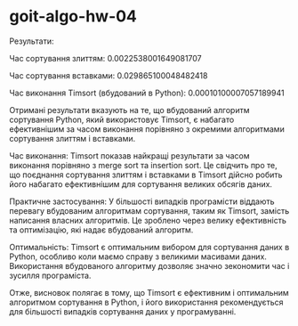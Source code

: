 # goit-algo-hw-04

Результати:

Час сортування злиттям: 0.0022538001649081707

Час сортування вставками: 0.029865100048482418

Час виконання Timsort (вбудований в Python): 0.00010100007057189941

Отримані результати вказують на те, що вбудований алгоритм сортування Python, який використовує Timsort, є набагато ефективнішим за часом виконання порівняно з окремими алгоритмами сортування злиттям і вставками.

Час виконання: Timsort показав найкращі результати за часом виконання порівняно з merge sort та insertion sort. Це свідчить про те, що поєднання сортування злиттям і вставками в Timsort дійсно робить його набагато ефективнішим для сортування великих обсягів даних.

Практичне застосування: У більшості випадків програмісти віддають перевагу вбудованим алгоритмам сортування, таким як Timsort, замість написання власних алгоритмів. Це зроблено через велику ефективність та оптимізацію, які надає вбудований алгоритм.

Оптимальність: Timsort є оптимальним вибором для сортування даних в Python, особливо коли маємо справу з великими масивами даних. Використання вбудованого алгоритму дозволяє значно зекономити час і зусилля програміста.

Отже, висновок полягає в тому, що Timsort є ефективним і оптимальним алгоритмом сортування в Python, і його використання рекомендується для більшості випадків сортування даних у програмуванні.